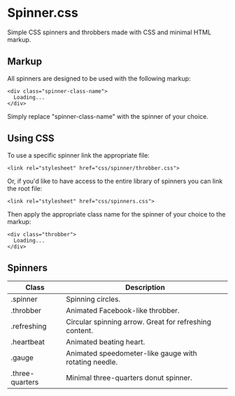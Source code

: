 Spinner.css
===========

Simple CSS spinners and throbbers made with CSS and minimal HTML markup.

## Markup

All spinners are designed to be used with the following markup:

    <div class="spinner-class-name">
      Loading...
    </div>

Simply replace "spinner-class-name" with the spinner of your choice.

## Using CSS

To use a specific spinner link the appropriate file:

    <link rel="stylesheet" href="css/spinner/throbber.css">

Or, if you'd like to have access to the entire library of spinners you can link the root file:

    <link rel="stylesheet" href="css/spinners.css">

Then apply the appropriate class name for the spinner of your choice to the markup:

    <div class="throbber">
      Loading...
    </div>

## Spinners

<table>
  <thead>
    <tr>
      <th>Class</th>
      <th>Description</th>
    </tr>
  </thead>
  <tbody>
    <tr>
      <td>.spinner</td>
      <td>Spinning circles.</td>
    </tr>
    <tr>
      <td>.throbber</td>
      <td>Animated Facebook-like throbber.</td>
    </tr>
    <tr>
      <td>.refreshing</td>
      <td>Circular spinning arrow. Great for refreshing content.</td>
    </tr>
    <tr>
      <td>.heartbeat</td>
      <td>Animated beating heart.</td>
    </tr>
    <tr>
      <td>.gauge</td>
      <td>Animated speedometer-like gauge with rotating needle.</td>
    </tr>
    <tr>
      <td>.three-quarters</td>
      <td>Minimal three-quarters donut spinner.</td>
    </tr>
  </tbody>
</table>
